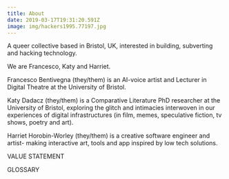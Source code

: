 ```yaml
---
title: About
date: 2019-03-17T19:31:20.591Z
image: img/hackers1995.77197.jpg
---
```

A queer collective based in Bristol, UK, interested in building, subverting and hacking technology.

We are Francesco, Katy and Harriet. 

Francesco Bentivegna (they/them) is an AI-voice artist and Lecturer in Digital Theatre at the University of Bristol. 

Katy Dadacz (they/them) is a Comparative Literature PhD researcher at the University of Bristol, exploring the glitch and intimacies interwoven in our experiences of digital infrastructures (in film, memes, speculative fiction, tv shows, poetry and art). 

Harriet Horobin-Worley (they/them) is a creative software engineer and artist- making interactive art, tools and app inspired by low tech solutions. 

VALUE STATEMENT 

GLOSSARY
